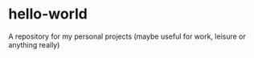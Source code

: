 # hello-world
A repository for my personal projects (maybe useful for work, leisure or anything really)
